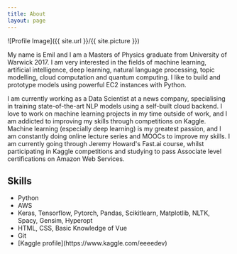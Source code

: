 ```yaml
---
title: About
layout: page
---
```

![Profile Image]({{ site.url }}/{{ site.picture }})

<p>My name is Emil and I am a Masters of Physics graduate from University of Warwick 2017. I am very interested in the fields of machine learning, artificial intelligence, deep learning, natural language processing, topic modelling, cloud computation and quantum computing. I like to build and prototype models using powerful EC2 instances with Python.</p>

<p>I am currently working as a Data Scientist at a news company, specialising in training state-of-the-art NLP models using a self-built cloud backend. I love to work on machine learning projects in my time outside of work, and I am addicted to improving my skills through competitions on Kaggle. Machine learning (especially deep learning) is my greatest passion, and I am constantly doing online lecture series and MOOCs to improve my skills. I am currently going through Jeremy Howard's Fast.ai course, whilst participating in Kaggle competitions and studying to pass Associate level certifications on Amazon Web Services. </p>

<h2>Skills</h2>

<ul class="skill-list">
	<li>Python</li>
	<li>AWS</li>
	<li>Keras, Tensorflow, Pytorch, Pandas, Scikitlearn, Matplotlib, NLTK, Spacy, Gensim, Hyperopt</li>
	<li>HTML, CSS, Basic Knowledge of Vue</li>
	<li>Git</li>
	<li>[Kaggle profile](https://www.kaggle.com/eeeedev)</li>
</ul>
